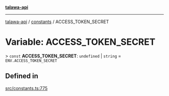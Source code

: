[**talawa-api**](../../README.md)

***

[talawa-api](../../modules.md) / [constants](../README.md) / ACCESS\_TOKEN\_SECRET

# Variable: ACCESS\_TOKEN\_SECRET

\> `const` **ACCESS\_TOKEN\_SECRET**: `undefined` \| `string` = `ENV.ACCESS_TOKEN_SECRET`

## Defined in

[src/constants.ts:775](https://github.com/PalisadoesFoundation/talawa-api/blob/5c5b29a0ea487bda8306089fe128f43f3be29f94/src/constants.ts#L775)
